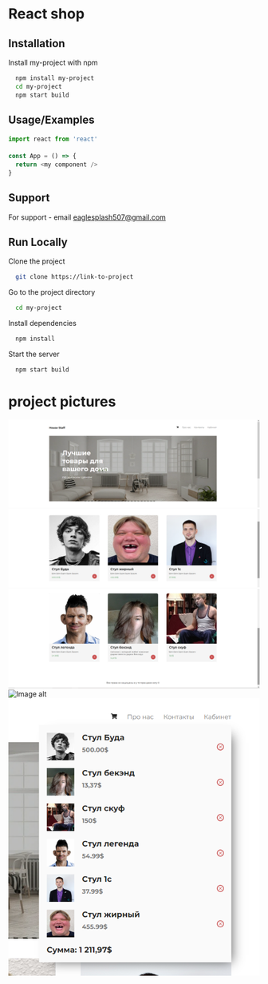 # React shop


## Installation

Install my-project with npm

```bash
  npm install my-project
  cd my-project
  npm start build
```
    
## Usage/Examples

```javascript
import react from 'react'

const App = () => {
  return <my component />
}
```


## Support

For support - email eaglesplash507@gmail.com


## Run Locally

Clone the project

```bash
  git clone https://link-to-project
```

Go to the project directory

```bash
  cd my-project
```

Install dependencies

```bash
  npm install
```

Start the server

```bash
  npm start build
```


# project pictures

![Image alt](https://github.com/bottlin-rnbclub/react-shop/blob/main/image/1.png)
![Image alt](https://github.com/bottlin-rnbclub/react-shop/blob/main/image/2.png)
![Image alt](https://github.com/bottlin-rnbclub/react-shop/blob/main/image/3.png)
![Image alt](https://github.com/bottlin-rnbclub/react-shop/blob/main/image/4.png)
![Image alt](https://github.com/bottlin-rnbclub/react-shop/blob/main/image/5.png)

